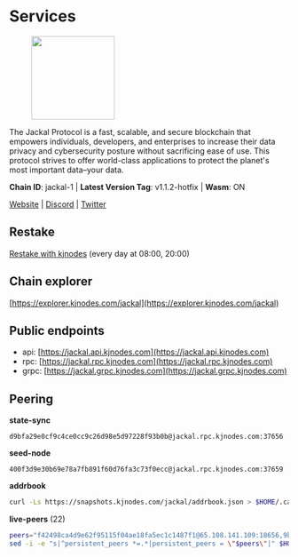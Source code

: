 # Services

<figure><img src="https://raw.githubusercontent.com/kj89/testnet_manuals/main/pingpub/logos/jackal.png" width="150" alt=""><figcaption></figcaption></figure>

The Jackal Protocol is a fast, scalable, and secure blockchain that empowers  individuals, developers, and enterprises to increase their data privacy and  cybersecurity posture without sacrificing ease of use. This protocol strives  to offer world-class applications to protect the planet's most important data–your data.

**Chain ID**: jackal-1 | **Latest Version Tag**: v1.1.2-hotfix | **Wasm**: ON

[Website](https://jackalprotocol.com) | [Discord](https://discord.com/invite/5GKym3p6rj) | [Twitter](https://twitter.com/Jackal_Protocol)

## Restake

[Restake with kjnodes](https://restake.app/jackal/jklvaloper1tr3wm3mdkz0tda6t7vavqnn7fe2g4un0f67xmt) (every day at 08:00, 20:00)
## Chain explorer
[https://explorer.kjnodes.com/jackal](https://explorer.kjnodes.com/jackal)

## Public endpoints

* api: [https://jackal.api.kjnodes.com](https://jackal.api.kjnodes.com)
* rpc: [https://jackal.rpc.kjnodes.com](https://jackal.rpc.kjnodes.com)
* grpc: [https://jackal.grpc.kjnodes.com](https://jackal.grpc.kjnodes.com)

## Peering

**state-sync**

```text
d9bfa29e0cf9c4ce0cc9c26d98e5d97228f93b0b@jackal.rpc.kjnodes.com:37656
```

**seed-node**

```text
400f3d9e30b69e78a7fb891f60d76fa3c73f0ecc@jackal.rpc.kjnodes.com:37659
```

**addrbook**
```bash
curl -Ls https://snapshots.kjnodes.com/jackal/addrbook.json > $HOME/.canine/config/addrbook.json
```

**live-peers** (22)
```bash
peers="f42498ca4d9e62f95115f04ae18fa5ec1c1487f1@65.108.141.109:18656,9bcaee1ad957fa75f60a6dd9d8870e53220794a9@104.37.187.214:60756,d9bfa29e0cf9c4ce0cc9c26d98e5d97228f93b0b@65.109.88.38:37656,f7b5bc8e8eb8a954f9c36ac7c06ff7b9b847c785@167.86.82.140:46656,11c23c5341d0ac69f9ebb3be9afa7fe0e134ece0@94.79.54.137:28656,55df88ae25223565af42ccd6b3b558b8e70bba31@213.239.216.252:26656,c0b6d010bb442ff6511bc6fdde1f319b8a3a3bdc@65.108.127.50:17556,c5b43622ecd7413dd41905f6f8f5b5befd299ced@65.109.65.210:32656,ebc272824924ea1a27ea3183dd0b9ba713494f83@95.214.52.139:26906,0faa7f1099de2e02deebe09fcb52863056333265@144.202.72.17:26616,ad8afbc89ac64db1ee99fdd904cbd48876d44b7d@195.3.222.240:26256,7574e0ab179fc6cc47ac89284f4641790218540e@18.163.165.245:26626,d39fecbc409541de13fa644d90066d4dabe08262@95.165.89.222:24475,c2842c76779913e05fa4256e3caab852e1782951@202.61.194.254:60756,6fb595ce8c3a58ce4498537ddfe5333f36a24957@38.242.250.7:26646,a79da224ad9d4501dbf1d547986ebec55d56b951@135.181.128.114:17556,3ebc427c4aea796e7eea5551e8bca74a7734fe52@65.144.145.234:26656,4398bd773ac885b7365de3604eb487be10c54563@185.16.38.210:26906,26b6255375a592c3b0664bd474a6975f468c3785@88.99.164.158:11126,4bfc9e0f762e952b76daee87e9ffd081d2974f75@31.156.233.3:26656,7adbbe1a5f867a0befcf1fd94f395dd8257d718f@73.40.151.121:57656,20e1000e88125698264454a884812746c2eb4807@65.108.227.217:17556"
sed -i -e "s|^persistent_peers *=.*|persistent_peers = \"$peers\"|" $HOME/.canine/config/config.toml
```

